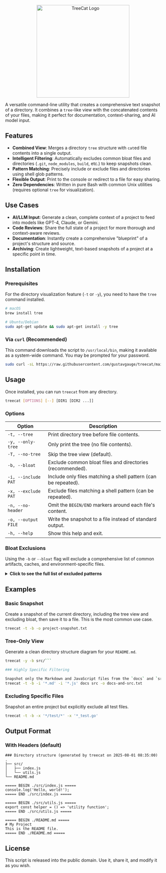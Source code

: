 <p align="center">
  <img src="https://raw.githubusercontent.com/gustavgauge/treecat/main/.assets/treecat-logo.png" alt="TreeCat Logo" width="300">
</p>

A versatile command-line utility that creates a comprehensive text snapshot of a directory. It combines a `tree`-like view with the concatenated contents of your files, making it perfect for documentation, context-sharing, and AI model input.

## Features

- **Combined View**: Merges a directory `tree` structure with `cat`ed file contents into a single output.
- **Intelligent Filtering**: Automatically excludes common bloat files and directories (`.git`, `node_modules`, `build`, etc.) to keep snapshots clean.
- **Pattern Matching**: Precisely include or exclude files and directories using shell glob patterns.
- **Flexible Output**: Print to the console or redirect to a file for easy sharing.
- **Zero Dependencies**: Written in pure Bash with common Unix utilities (requires optional `tree` for visualization).

## Use Cases

- **AI/LLM Input**: Generate a clean, complete context of a project to feed into models like GPT-4, Claude, or Gemini.
- **Code Reviews**: Share the full state of a project for more thorough and context-aware reviews.
- **Documentation**: Instantly create a comprehensive "blueprint" of a project's structure and source.
- **Archiving**: Create lightweight, text-based snapshots of a project at a specific point in time.

## Installation

### Prerequisites

For the directory visualization feature (`-t` or `-y`), you need to have the `tree` command installed.

```bash
# macOS
brew install tree

# Ubuntu/Debian
sudo apt-get update && sudo apt-get install -y tree
```

### Via `curl` (Recommended)

This command downloads the script to `/usr/local/bin`, making it available as a system-wide command. You may be prompted for your password.

```bash
sudo curl -sL https://raw.githubusercontent.com/gustavgauge/treecat/main/treecat.sh -o /usr/local/bin/treecat && sudo chmod +x /usr/local/bin/treecat
```

## Usage

Once installed, you can run `treecat` from any directory.

```bash
treecat [OPTIONS] [--] [DIR1 [DIR2 ...]]
```

### Options

| Option                | Description                                                          |
| --------------------- | -------------------------------------------------------------------- |
| `-t, --tree`          | Print directory tree before file contents.                           |
| `-y, --only-tree`     | Only print the tree (no file contents).                              |
| `-T, --no-tree`       | Skip the tree view (default).                                        |
| `-b, --bloat`         | Exclude common bloat files and directories (recommended).            |
| `-i, --include PAT`   | Include only files matching a shell pattern (can be repeated).       |
| `-x, --exclude PAT`   | Exclude files matching a shell pattern (can be repeated).            |
| `-n, --no-header`     | Omit the `BEGIN/END` markers around each file's content.             |
| `-o, --output FILE`   | Write the snapshot to a file instead of standard output.             |
| `-h, --help`          | Show this help and exit.                                             |

### Bloat Exclusions

Using the `-b` or `--bloat` flag will exclude a comprehensive list of common artifacts, caches, and environment-specific files.

<details>
<summary><strong>Click to see the full list of excluded patterns</strong></summary>

-   **General**: `.git`, `.DS_Store`, `logs`, `tmp`
-   **IDEs & Editors**: `.idea`, `.vscode`, `*.sublime-project`, `*.sublime-workspace`
-   **Build & Cache**: `build`, `dist`, `out`, `coverage`, `.next`, `__pycache__`
-   **Dependencies**: `node_modules`, `vendor`
-   **Language Specific**: `target` (Rust), `.venv`, `env` (Python), `.pytest_cache`, `.mypy_cache`, `.gradle` (Gradle), `bin`, `obj` (.NET), `*.tfstate*`, `.terraform` (Terraform)
-   **Sensitive Files**: `.env*`, `*.env`

</details>

## Examples

### Basic Snapshot

Create a snapshot of the current directory, including the tree view and excluding bloat, then save it to a file. This is the most common use case.
```bash
treecat -t -b -o project-snapshot.txt
```

### Tree-Only View

Generate a clean directory structure diagram for your `README.md`.
```bash
treecat -y -b src/```

### Highly Specific Filtering

Snapshot only the Markdown and JavaScript files from the `docs` and `src` directories.```bash
treecat -t -b -i '*.md' -i '*.js' docs src -o docs-and-src.txt
```

### Excluding Specific Files

Snapshot an entire project but explicitly exclude all test files.
```bash
treecat -t -b -x '*/test/*' -x '*_test.go'
```

## Output Format

### With Headers (default)
```
### Directory structure (generated by treecat on 2025-08-01 08:35:00)
.
├── src/
│   ├── index.js
│   └── utils.js
└── README.md

===== BEGIN ./src/index.js =====
console.log('Hello, world!');
===== END ./src/index.js =====

===== BEGIN ./src/utils.js =====
export const helper = () => 'utility function';
===== END ./src/utils.js =====

===== BEGIN ./README.md =====
# My Project
This is the README file.
===== END ./README.md =====
```

## License

This script is released into the public domain. Use it, share it, and modify it as you wish.